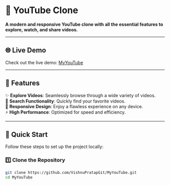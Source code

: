 # 🎥 YouTube Clone  

**A modern and responsive YouTube clone with all the essential features to explore, watch, and share videos.** 

---

## 🌐 Live Demo  
Check out the live demo: [MyYouTube](https://sharemyyoutube.netlify.app/)  

---

## 📖 Features  

✨ **Explore Videos**: Seamlessly browse through a wide variety of videos.  
🎯 **Search Functionality**: Quickly find your favorite videos.  
🌟 **Responsive Design**: Enjoy a flawless experience on any device.  
⚡ **High Performance**: Optimized for speed and efficiency.  

---

## 🚀 Quick Start  

Follow these steps to set up the project locally:  

### 1️⃣ **Clone the Repository**  
```bash
git clone https://github.com/VishnuPratapGit/MyYouTube.git
cd MyYouTube
